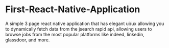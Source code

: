 # First-React-Native-Application
A simple 3 page react native application that has elegant ui/ux allowing you to dynamically fetch data from the jsearch rapid api, allowing users to browse jobs from the most popular platforms like indeed, linkedin, glassdoor, and more.
